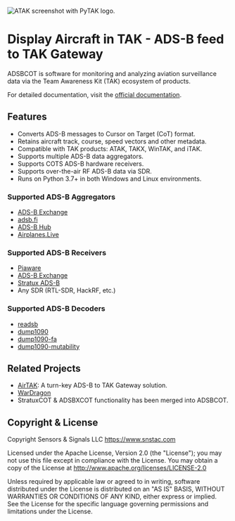 ![ATAK screenshot with PyTAK logo.](https://adsbcot.readthedocs.io/en/latest/media/atak_screenshot_with_pytak_logo-x25.png)

# Display Aircraft in TAK - ADS-B feed to TAK Gateway 

ADSBCOT is software for monitoring and analyzing aviation surveillance data via the Team Awareness Kit (TAK) ecosystem of products.

For detailed documentation, visit the [official documentation](https://adsbcot.rtfd.io).

## Features

- Converts ADS-B messages to Cursor on Target (CoT) format.
- Retains aircraft track, course, speed vectors and other metadata.
- Compatible with TAK products: ATAK, TAKX, WinTAK, and iTAK.
- Supports multiple ADS-B data aggregators.
- Supports COTS ADS-B hardware receivers.
- Supports over-the-air RF ADS-B data via SDR.
- Runs on Python 3.7+ in both Windows and Linux environments.

### Supported ADS-B Aggregators

- [ADS-B Exchange](https://www.adsbexchange.com/)
- [adsb.fi](https://adsb.fi/)
- [ADS-B Hub](https://www.adsbhub.org/)
- [Airplanes.Live](https://airplanes.live/)

### Supported ADS-B Receivers

- [Piaware](https://www.flightaware.com/adsb/piaware/)
- [ADS-B Exchange](https://www.adsbexchange.com/ways-to-join-the-exchange/)
- [Stratux ADS-B](https://stratux.me/)
- Any SDR (RTL-SDR, HackRF, etc.)

### Supported ADS-B Decoders

- [readsb](https://github.com/wiedehopf/readsb)
- [dump1090](https://github.com/antirez/dump1090)
- [dump1090-fa](https://github.com/edgeofspace/dump1090-fa)
- [dump1090-mutability](https://github.com/adsb-related-code/dump1090-mutability)

## Related Projects

- [AirTAK](https://www.snstac.com/store/p/airtak-v1): A turn-key ADS-B to TAK Gateway solution.
- [WarDragon](https://cemaxecuter.com/?product=wardragon-pro-kit)
- StratuxCOT & ADSBXCOT functionality has been merged into ADSBCOT.

## Copyright & License

Copyright Sensors & Signals LLC https://www.snstac.com

Licensed under the Apache License, Version 2.0 (the "License");
you may not use this file except in compliance with the License.
You may obtain a copy of the License at http://www.apache.org/licenses/LICENSE-2.0

Unless required by applicable law or agreed to in writing, software
distributed under the License is distributed on an "AS IS" BASIS,
WITHOUT WARRANTIES OR CONDITIONS OF ANY KIND, either express or implied.
See the License for the specific language governing permissions and
limitations under the License.
